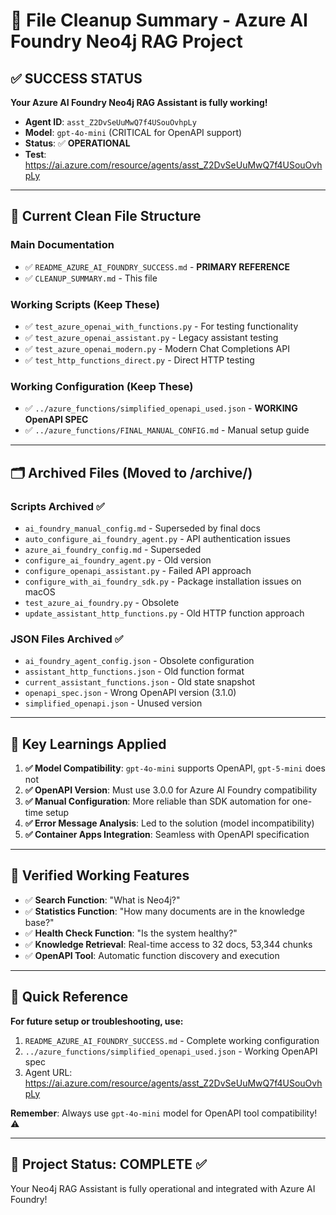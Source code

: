 # 🧹 File Cleanup Summary - Azure AI Foundry Neo4j RAG Project

## ✅ SUCCESS STATUS
**Your Azure AI Foundry Neo4j RAG Assistant is fully working!**

- **Agent ID**: `asst_Z2DvSeUuMwQ7f4USouOvhpLy`
- **Model**: `gpt-4o-mini` (CRITICAL for OpenAPI support)
- **Status**: ✅ **OPERATIONAL**
- **Test**: https://ai.azure.com/resource/agents/asst_Z2DvSeUuMwQ7f4USouOvhpLy

---

## 📁 Current Clean File Structure

### **Main Documentation**
- ✅ `README_AZURE_AI_FOUNDRY_SUCCESS.md` - **PRIMARY REFERENCE** 
- ✅ `CLEANUP_SUMMARY.md` - This file

### **Working Scripts** (Keep These)
- ✅ `test_azure_openai_with_functions.py` - For testing functionality
- ✅ `test_azure_openai_assistant.py` - Legacy assistant testing
- ✅ `test_azure_openai_modern.py` - Modern Chat Completions API
- ✅ `test_http_functions_direct.py` - Direct HTTP testing

### **Working Configuration** (Keep These)
- ✅ `../azure_functions/simplified_openapi_used.json` - **WORKING OpenAPI SPEC**
- ✅ `../azure_functions/FINAL_MANUAL_CONFIG.md` - Manual setup guide

---

## 🗂️ Archived Files (Moved to /archive/)

### **Scripts Archived** ✅
- `ai_foundry_manual_config.md` - Superseded by final docs
- `auto_configure_ai_foundry_agent.py` - API authentication issues
- `azure_ai_foundry_config.md` - Superseded
- `configure_ai_foundry_agent.py` - Old version
- `configure_openapi_assistant.py` - Failed API approach
- `configure_with_ai_foundry_sdk.py` - Package installation issues on macOS
- `test_azure_ai_foundry.py` - Obsolete
- `update_assistant_http_functions.py` - Old HTTP function approach

### **JSON Files Archived** ✅
- `ai_foundry_agent_config.json` - Obsolete configuration
- `assistant_http_functions.json` - Old function format
- `current_assistant_functions.json` - Old state snapshot
- `openapi_spec.json` - Wrong OpenAPI version (3.1.0)
- `simplified_openapi.json` - Unused version

---

## 🔑 Key Learnings Applied

1. **✅ Model Compatibility**: `gpt-4o-mini` supports OpenAPI, `gpt-5-mini` does not
2. **✅ OpenAPI Version**: Must use 3.0.0 for Azure AI Foundry compatibility  
3. **✅ Manual Configuration**: More reliable than SDK automation for one-time setup
4. **✅ Error Message Analysis**: Led to the solution (model incompatibility)
5. **✅ Container Apps Integration**: Seamless with OpenAPI specification

---

## 🧪 Verified Working Features

- ✅ **Search Function**: "What is Neo4j?" 
- ✅ **Statistics Function**: "How many documents are in the knowledge base?"
- ✅ **Health Check Function**: "Is the system healthy?"
- ✅ **Knowledge Retrieval**: Real-time access to 32 docs, 53,344 chunks
- ✅ **OpenAPI Tool**: Automatic function discovery and execution

---

## 🚀 Quick Reference

**For future setup or troubleshooting, use:**
1. `README_AZURE_AI_FOUNDRY_SUCCESS.md` - Complete working configuration
2. `../azure_functions/simplified_openapi_used.json` - Working OpenAPI spec
3. Agent URL: https://ai.azure.com/resource/agents/asst_Z2DvSeUuMwQ7f4USouOvhpLy

**Remember**: Always use `gpt-4o-mini` model for OpenAPI tool compatibility! ⚠️

---

## 🎉 Project Status: COMPLETE ✅

Your Neo4j RAG Assistant is fully operational and integrated with Azure AI Foundry!